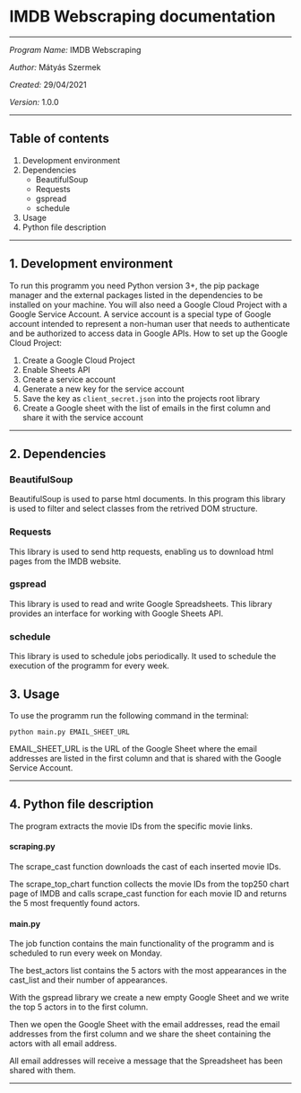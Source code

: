 # IMDB Webscraping documentation

***

*Program Name:* IMDB Webscraping

*Author:* Mátyás Szermek

*Created:* 29/04/2021

*Version:* 1.0.0

***

## Table of contents

1. Development environment
2. Dependencies
   - BeautifulSoup
   - Requests
   - gspread
   - schedule
3. Usage	
4. Python file description

***
## 1. Development environment

To run this programm you need Python version 3+, the pip package manager and the external packages listed in the dependencies to be installed on your machine. You will also need a Google Cloud Project with a Google Service Account.
A service account is a special type of Google account intended to represent a non-human user that needs to authenticate and be authorized to access data in Google APIs.
How to set up the Google Cloud Project: 
 1. Create a Google Cloud Project
 2. Enable Sheets API
 3. Create a service account
 4. Generate a new key for the service account
 5. Save the key as `client_secret.json` into the projects root library
 6. Create a Google sheet with the list of emails in the first column and share it with the service account

***

## 2. Dependencies


### BeautifulSoup

BeautifulSoup is used to parse html documents. In this program this library is used to filter and select classes from the retrived DOM structure. 

### Requests

This library is used to send http requests, enabling us to download html pages from the IMDB website.

### gspread

This library is used to read and write Google Spreadsheets. This library provides an interface for working with Google Sheets API.

### schedule

This library is used to schedule jobs periodically. It used to schedule the execution of the programm for every week.

## 3. Usage

To use the programm run the following command in the terminal: 

`python main.py EMAIL_SHEET_URL`

EMAIL_SHEET_URL is the URL of the Google Sheet where the email addresses are listed in the first column and that is shared with the Google Service Account. 

***

## 4. Python file description

The program extracts the movie IDs from the specific movie links.

#### scraping.py

The scrape_cast function downloads the cast of each inserted movie IDs.

The scrape_top_chart function collects the movie IDs from the top250 chart page of IMDB and calls scrape_cast function for each movie ID and returns the 5 most frequently found actors.

#### main.py

The job function contains the main functionality of the programm and is scheduled to run every week on Monday.

The best_actors list contains the 5 actors with the most appearances in the cast_list and their number of appearances.

With the gspread library we create a new empty Google Sheet and we write the top 5 actors in to the first column. 

Then we open the Google Sheet with the email addresses, read the email addresses from the first column and we share the sheet containing the actors with all email address.

All email addresses will receive a message that the Spreadsheet has been shared with them.

***

